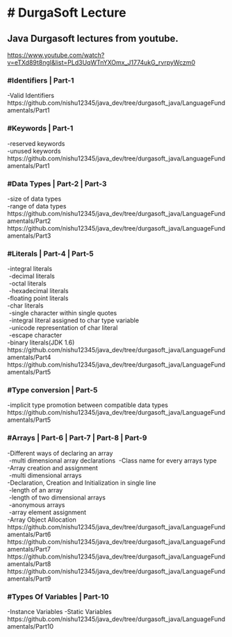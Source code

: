 <h1># DurgaSoft Lecture</h1>

<h2>Java Durgasoft lectures from youtube.</h2>

<a>https://www.youtube.com/watch?v=eTXd89t8ngI&list=PLd3UqWTnYXOmx_J1774ukG_rvrpyWczm0</a>

<h3>#Identifiers | Part-1</h3>
<p>
-Valid Identifiers  <br>
https://github.com/nishu12345/java_dev/tree/durgasoft_java/LanguageFundamentals/Part1
</p>

<h3>#Keywords | Part-1</h3>
<p>
  -reserved keywords  <br>
  -unused keywords    <br>
https://github.com/nishu12345/java_dev/tree/durgasoft_java/LanguageFundamentals/Part1
</p>

<h3>#Data Types | Part-2 | Part-3</h3>
<p>
-size of data types <br>
-range of data types  <br>
https://github.com/nishu12345/java_dev/tree/durgasoft_java/LanguageFundamentals/Part2
https://github.com/nishu12345/java_dev/tree/durgasoft_java/LanguageFundamentals/Part3
</p>


<h3>#Literals | Part-4 | Part-5</h3>
<p>
-integral literals  <br>
  &nbsp-decimal literals <br>
  &nbsp-octal literals <br>
  &nbsp-hexadecimal literals <br>
-floating point literals  <br>
-char literals  <br>
  &nbsp-single character within single quotes  <br>
  &nbsp-integral literal assigned to char type variable  <br>
  &nbsp-unicode representation of char literal <br>
  &nbsp-escape character <br>
-binary literals(JDK 1.6) <br>
https://github.com/nishu12345/java_dev/tree/durgasoft_java/LanguageFundamentals/Part4
https://github.com/nishu12345/java_dev/tree/durgasoft_java/LanguageFundamentals/Part5
</p>

<h3>#Type conversion | Part-5</h3>
<p>
-implicit type promotion between compatible data types
https://github.com/nishu12345/java_dev/tree/durgasoft_java/LanguageFundamentals/Part5
</p>

<h3>#Arrays | Part-6 | Part-7 | Part-8 | Part-9</h3>
<p>
-Different ways of declaring an array <br>
  &nbsp-multi dimensional array declarations
  &nbsp-Class name for every arrays type <br>
-Array creation and assignment  <br>
  &nbsp-multi dimensional arrays <br>
-Declaration, Creation and Initialization in single line  <br>
  &nbsp-length of an array <br>
  &nbsp-length of two dimensional arrays <br>
  &nbsp-anonymous arrays <br>
  &nbsp-array element assignment <br>
-Array Object Allocation<br>
https://github.com/nishu12345/java_dev/tree/durgasoft_java/LanguageFundamentals/Part6
https://github.com/nishu12345/java_dev/tree/durgasoft_java/LanguageFundamentals/Part7
https://github.com/nishu12345/java_dev/tree/durgasoft_java/LanguageFundamentals/Part8
https://github.com/nishu12345/java_dev/tree/durgasoft_java/LanguageFundamentals/Part9
</p>

<h3>#Types Of Variables | Part-10</h3>
<p>
-Instance Variables
-Static Variables
https://github.com/nishu12345/java_dev/tree/durgasoft_java/LanguageFundamentals/Part10
</p>
